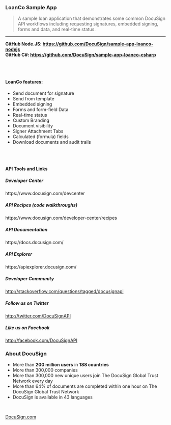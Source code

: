 
 <br />
 
### LoanCo Sample App 

> A sample loan application that demonstrates some common DocuSign API workflows including requesting signatures, embedded signing, forms and data, and real-time status.

<hr />

<div class="row"><div class="col-md-6">

__GitHub Node.JS: <a href="https://github.com/DocuSign/sample-app-loanco-nodejs" rel="nofollow">https://github.com/DocuSign/sample-app-loanco-nodejs</a>__
<br />
__GitHub C#: <a href="https://github.com/DocuSign/sample-app-loanco-csharp" rel="nofollow">https://github.com/DocuSign/sample-app-loanco-csharp</a>__

<br />
<br />

<h4>LoanCo features:</h4>

<ul>
<li>Send document for signature</li>
<li>Send from template</li>
<li>Embedded signing </li>
<li>Forms and form-field Data</li>
<li>Real-time status</li>
<li>Custom Branding</li>
<li>Document visibility</li>
<li>Signer Attachment Tabs</li>
<li>Calculated (formula) fields</li>
<li>Download documents and audit trails</li>
</ul>
</div><div class="col-md-6">

<br />
<br />
<h4>API Tools and Links</h4>

<h5>Developer Center</h5>
https://www.docusign.com/devcenter

<h5>API Recipes (code walkthroughs)</h5>
https://www.docusign.com/developer-center/recipes

<h5>API Documentation</h5>
https://docs.docusign.com/  

<h5>API Explorer</h5>
https://apiexplorer.docusign.com/  

<h5>Developer Community</h5> 
<a href="http://stackoverflow.com/questions/tagged/docusignapi" rel="nofollow">http://stackoverflow.com/questions/tagged/docusignapi</a>

<h5>Follow us on Twitter</h5> 
<a href="http://twitter.com/DocuSignAPI" rel="nofollow">http://twitter.com/DocuSignAPI</a>

<h5>Like us on Facebook</h5> 
<a href="http://facebook.com/DocuSignAPI" rel="nofollow">http://facebook.com/DocuSignAPI</a>

</div></div>

### About DocuSign 

* More than __200 million users__ in __188 countries__
* More than 300,000 companies
* More than 300,000 new unique users join The DocuSign Global Trust Network every day
* More than 64% of documents are completed within one hour on The DocuSign Global Trust Network
* DocuSign is available in 43 languages

<br />

[DocuSign.com](http://www.docusign.com/)